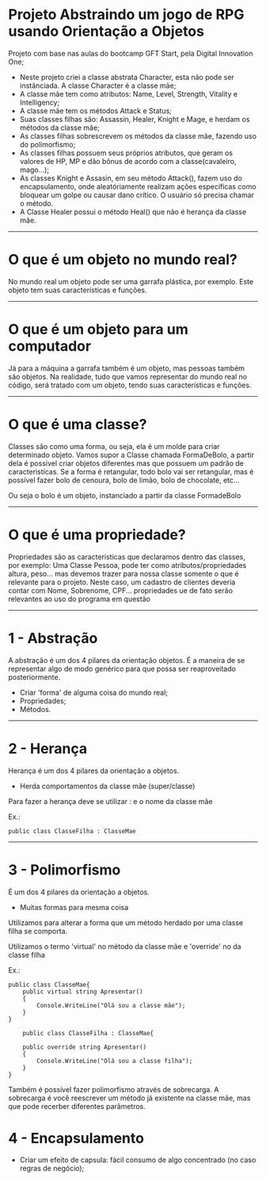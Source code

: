 # Projeto Abstraindo um jogo de RPG usando Orientação a Objetos

Projeto com base nas aulas do bootcamp GFT Start, pela Digital Innovation One;

- Neste projeto criei a classe abstrata Character, esta não pode ser instânciada. A classe Character é a classe mãe;
- A classe mãe tem como atributos: Name, Level, Strength, Vitality e Intelligency;
- A classe mãe tem os métodos Attack e Status;
- Suas classes filhas são: Assassin, Healer, Knight e Mage, e herdam os métodos da classe mãe;
- As classes filhas sobrescrevem os métodos da classe mãe, fazendo uso do polimorfismo;
- As classes filhas possuem seus próprios atributos, que geram os valores de HP, MP e dão bônus de acordo com a classe(cavaleiro, mago...);
- As classes Knight e Assasin, em seu método Attack(), fazem uso do encapsulamento, onde aleatóriamente realizam ações específicas como bloquear um golpe ou causar dano crítico. O usuário só precisa chamar o método.
- A Classe Healer possui o método Heal() que não é herança da classe mãe.


----

# O que é um objeto no mundo real?

No mundo real um objeto pode ser uma garrafa plástica, por exemplo.
Este objeto tem suas características e funções.

----

# O que é um objeto para um computador

Já para a máquina a garrafa também é um objeto, mas pessoas também são objetos. Na realidade, tudo que vamos representar do mundo real no código, será tratado com um objeto, tendo suas características e funções.

----

# O que é uma classe?

Classes são como uma forma, ou seja, ela é um molde para criar determinado objeto. Vamos supor a Classe chamada FormaDeBolo, a partir dela é possivel criar objetos diferentes mas que possuem um padrão de caracteristícas. Se a forma é retangular, todo bolo vai ser retangular, mas é possível fazer bolo de cenoura, bolo de limão, bolo de chocolate, etc...

Ou seja o bolo é um objeto, instanciado a partir da classe FormadeBolo

-----

# O que é uma propriedade?

Propriedades são as caracteristicas que declaramos dentro das classes, por exemplo: Uma Classe Pessoa, pode ter como atributos/propriedades altura, peso... mas devemos trazer para nossa classe somente o que é relevante para o projeto. Neste caso, um cadastro de clientes deveria contar com Nome, Sobrenome, CPF... propriedades ue de fato serão relevantes ao uso do programa em questão

----

# 1 - Abstração

A abstração é um dos 4 pilares da orientação objetos. É a maneira de se representar algo de modo genérico para que possa ser reaproveitado posteriormente.

- Criar 'forma' de alguma coisa do mundo real;
- Propriedades;
- Métodos.

---

# 2 - Herança

Herança é um dos 4 pilares da orientação a objetos.

- Herda comportamentos da classe mãe (super/classe)

Para fazer a herança deve se utilizar : e o nome da classe mãe

Ex.:

    public class ClasseFilha : ClasseMae

----

# 3 - Polimorfismo

É um dos 4 pilares da orientação a objetos.

- Muitas formas para mesma coisa

Utilizamos para alterar a forma que um método herdado por uma classe filha se comporta.

Utilizamos o termo 'virtual' no método da classe mãe e 'override' no da classe filha

Ex.:

    public class ClasseMae{
        public virtual string Apresentar()
        {
            Console.WriteLine("Olá sou a classe mãe");
        }
    }

        public class ClasseFilha : ClasseMae{
        
        public override string Apresentar()
        {
            Console.WriteLine("Olá sou a classe filha");
        }
    }

Também é possível fazer polimorfismo através de sobrecarga.
A sobrecarga é você reescrever um método já existente na classe mãe, mas que pode recerber diferentes parâmetros. 

# 4 - Encapsulamento

- Criar um efeito de capsula: fácil consumo de algo concentrado (no caso regras de negócio);